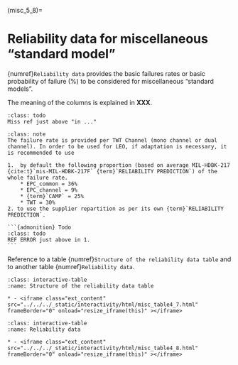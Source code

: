 (misc_5_8)=
# Reliability data for miscellaneous “standard model”
{numref}`Reliability data` provides the basic failures rates or basic probability of failure (%) to be considered for miscellaneous “standard models”. 

The meaning of the columns is explained in **XXX**.

```{admonition} Todo
:class: todo
Miss ref just above "in ..."
```

````{admonition} Note 1 : MIS_01 TWTA, Single HPA
:class: note
The failure rate is provided per TWT Channel (mono channel or dual channel). In order to be used for LEO, if adaptation is necessary, it is recommended to use 

1.  by default the following proportion (based on average MIL-HDBK-217 {cite:t}`mis-MIL-HDBK-217F` {term}`RELIABILITY PREDICTION`) of the whole failure rate.
    * EPC_common = 36%
    * EPC_channel = 9%
    * {term}`CAMP` = 25%
    * TWT = 30%
2. to use the supplier repartition as per its own {term}`RELIABILITY PREDICTION`.

```{admonition} Todo
:class: todo
REF ERROR just above in 1.
```
````

Reference to a table {numref}`Structure of the reliability data table` and to another table {numref}`Reliability data`.

```{list-table} Structure of the reliability data table
:class: interactive-table
:name: Structure of the reliability data table

* - <iframe class="ext_content" src="../../../_static/interactivity/html/misc_table4_7.html" frameBorder="0" onload="resize_iframe(this)" ></iframe>
```

```{list-table} Reliability data
:class: interactive-table
:name: Reliability data

* - <iframe class="ext_content" src="../../../_static/interactivity/html/misc_table4_8.html" frameBorder="0" onload="resize_iframe(this)" ></iframe>
```